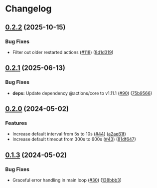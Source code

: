 # Changelog

## [0.2.2](https://github.com/Lendable/sloth/compare/0.2.1...0.2.2) (2025-10-15)


### Bug Fixes

* Filter out older restarted actions ([#118](https://github.com/Lendable/sloth/issues/118)) ([8d1d319](https://github.com/Lendable/sloth/commit/8d1d319215b60b0c4324f8adc6fd7cc3b26be9c4))

## [0.2.1](https://github.com/Lendable/sloth/compare/0.2.0...0.2.1) (2025-06-13)


### Bug Fixes

* **deps:** Update dependency @actions/core to v1.11.1 ([#90](https://github.com/Lendable/sloth/issues/90)) ([75b9566](https://github.com/Lendable/sloth/commit/75b956615dbc51d7851573ed0c8032c20f69b6b5))

## [0.2.0](https://github.com/Lendable/sloth/compare/0.1.3...0.2.0) (2024-05-02)


### Features

* Increase default interval from 5s to 10s ([#44](https://github.com/Lendable/sloth/issues/44)) ([a2ae61f](https://github.com/Lendable/sloth/commit/a2ae61fbabe2e93a6da690016bf3972d1c8b4098))
* Increase default timeout from 300s to 600s ([#43](https://github.com/Lendable/sloth/issues/43)) ([81df647](https://github.com/Lendable/sloth/commit/81df647164e88bfb2cc9e0e1421ae5643b24374f))

## [0.1.3](https://github.com/Lendable/sloth/compare/0.1.2...0.1.3) (2024-05-02)


### Bug Fixes

* Graceful error handling in main loop ([#30](https://github.com/Lendable/sloth/issues/30)) ([138bbb3](https://github.com/Lendable/sloth/commit/138bbb397c0bed5d1a39f2c5af21dd3535e3a9d6))

